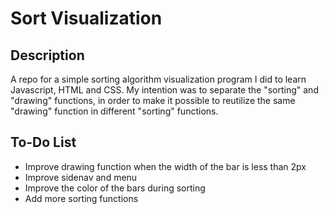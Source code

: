 # Sort Visualization
## Description
A repo for a simple sorting algorithm visualization program I did to learn Javascript, HTML and CSS. My intention was to separate the "sorting" and "drawing" functions, in order to make it possible to reutilize the same "drawing" function in different "sorting" functions.
## To-Do List
* Improve drawing function when the width of the bar is less than 2px
* Improve sidenav and menu
* Improve the color of the bars during sorting
* Add more sorting functions
